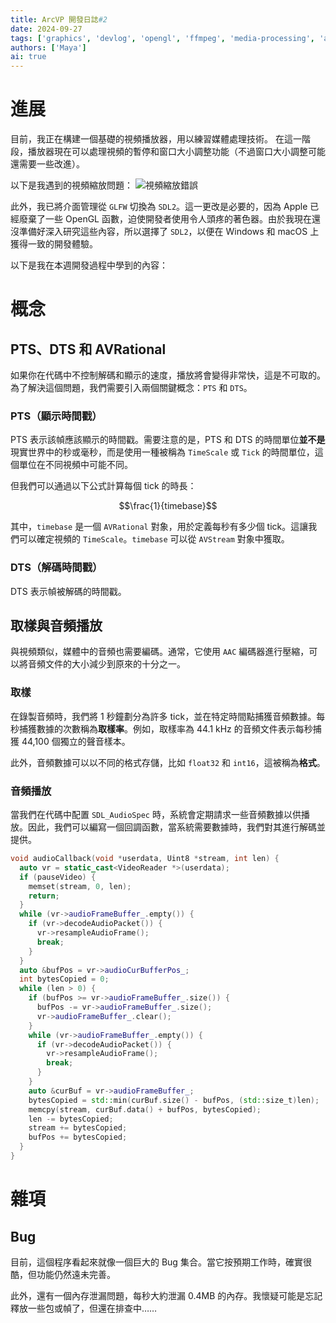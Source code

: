 ```yaml
---
title: ArcVP 開發日誌#2
date: 2024-09-27
tags: ['graphics', 'devlog', 'opengl', 'ffmpeg', 'media-processing', 'arcvp']
authors: ['Maya']
ai: true
---
```


# 進展

目前，我正在構建一個基礎的視頻播放器，用以練習媒體處理技術。
在這一階段，播放器現在可以處理視頻的暫停和窗口大小調整功能（不過窗口大小調整可能還需要一些改進）。

以下是我遇到的視頻縮放問題：
![視頻縮放錯誤](/devlog/incorrect-resize.png)

此外，我已將介面管理從 `GLFW` 切換為 `SDL2`。這一更改是必要的，因為 Apple 已經廢棄了一些 OpenGL 函數，迫使開發者使用令人頭疼的著色器。由於我現在還沒準備好深入研究這些內容，所以選擇了 `SDL2`，以便在 Windows 和 macOS 上獲得一致的開發體驗。

以下是我在本週開發過程中學到的內容：

# 概念

## PTS、DTS 和 AVRational

如果你在代碼中不控制解碼和顯示的速度，播放將會變得非常快，這是不可取的。為了解決這個問題，我們需要引入兩個關鍵概念：`PTS` 和 `DTS`。

### PTS（顯示時間戳）

PTS 表示該幀應該顯示的時間戳。需要注意的是，PTS 和 DTS 的時間單位**並不是**現實世界中的秒或毫秒，而是使用一種被稱為 `TimeScale` 或 `Tick` 的時間單位，這個單位在不同視頻中可能不同。

但我們可以通過以下公式計算每個 tick 的時長：

$$\frac{1}{timebase}$$

其中，`timebase` 是一個 `AVRational` 對象，用於定義每秒有多少個 tick。這讓我們可以確定視頻的 `TimeScale`。`timebase` 可以從 `AVStream` 對象中獲取。

### DTS（解碼時間戳）

DTS 表示幀被解碼的時間戳。

## 取樣與音頻播放

與視頻類似，媒體中的音頻也需要編碼。通常，它使用 `AAC` 編碼器進行壓縮，可以將音頻文件的大小減少到原來的十分之一。

### 取樣

在錄製音頻時，我們將 1 秒鐘劃分為許多 tick，並在特定時間點捕獲音頻數據。每秒捕獲數據的次數稱為**取樣率**。例如，取樣率為 44.1 kHz 的音頻文件表示每秒捕獲 44,100 個獨立的聲音樣本。

此外，音頻數據可以以不同的格式存儲，比如 `float32` 和 `int16`，這被稱為**格式**。

### 音頻播放

當我們在代碼中配置 `SDL_AudioSpec` 時，系統會定期請求一些音頻數據以供播放。因此，我們可以編寫一個回調函數，當系統需要數據時，我們對其進行解碼並提供。

```cpp
void audioCallback(void *userdata, Uint8 *stream, int len) {
  auto vr = static_cast<VideoReader *>(userdata);
  if (pauseVideo) {
    memset(stream, 0, len);
    return;
  }
  while (vr->audioFrameBuffer_.empty()) {
    if (vr->decodeAudioPacket()) {
      vr->resampleAudioFrame();
      break;
    }
  }
  auto &bufPos = vr->audioCurBufferPos_;
  int bytesCopied = 0;
  while (len > 0) {
    if (bufPos >= vr->audioFrameBuffer_.size()) {
      bufPos -= vr->audioFrameBuffer_.size();
      vr->audioFrameBuffer_.clear();
    }
    while (vr->audioFrameBuffer_.empty()) {
      if (vr->decodeAudioPacket()) {
        vr->resampleAudioFrame();
        break;
      }
    }
    auto &curBuf = vr->audioFrameBuffer_;
    bytesCopied = std::min(curBuf.size() - bufPos, (std::size_t)len);
    memcpy(stream, curBuf.data() + bufPos, bytesCopied);
    len -= bytesCopied;
    stream += bytesCopied;
    bufPos += bytesCopied;
  }
}
```

# 雜項

## Bug

目前，這個程序看起來就像一個巨大的 Bug 集合。當它按預期工作時，確實很酷，但功能仍然遠未完善。

此外，還有一個內存泄漏問題，每秒大約泄漏 0.4MB 的內存。我懷疑可能是忘記釋放一些包或幀了，但還在排查中……

